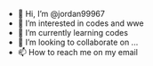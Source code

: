 - 👋 Hi, I’m @jordan99967
- 👀 I’m interested in codes and wwe 
- 🌱 I’m currently learning codes
- 💞️ I’m looking to collaborate on ...
- 📫 How to reach me on my email

<!---
jordan99967/jordan99967 is a ✨ special ✨ repository because its `README.md` (this file) appears on your GitHub profile.
You can click the Preview link to take a look at your changes.
--->
